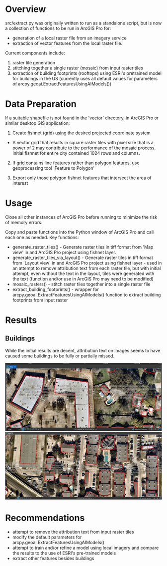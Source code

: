 # Overview

src/extract.py was originally written to run as a standalone script, but is now a collection of functions to be run in ArcGIS Pro for: 
- generation of a local raster file from an imagery service
- extraction of vector features from the local raster file. 

Current components include:
1. raster tile generation
2. stitching together a single raster (mosaic) from input raster tiles
3. extraction of building footprints (rooftops) using ESRI's pretrained model for buildings in the US (currently uses all default values for parameters of arcpy.geoai.ExtractFeaturesUsingAIModels())

# Data Preparation

If a suitable shapefile is not found in the 'vector' directory, in ArcGIS Pro or similar desktop GIS application:
1. Create fishnet (grid) using the desired projected coordinate system
- A vector grid that results in square raster tiles with pixel size that is a power of 2 may contribute to the performance of the mosaic process. Initial fishnet for entire city contained 1024 rows and columns.

2. If grid contains line features rather than polygon features, use geoprocessing tool 'Feature to Polygon'

3. Export only those polygon fishnet features that intersect the area of interest

# Usage

Close all other instances of ArcGIS Pro before running to minimize the risk of memory errors. 

Copy and paste functions into the Python window of ArcGIS Pro and call each one as needed. Key functions:

- generate_raster_tiles() - Generate raster tiles in tiff format from 'Map view' in and ArcGIS Pro project using fishnet layer. 
- generate_raster_tiles_via_layout() - Generate raster tiles in tiff format from 'Layout view' in and ArcGIS Pro project using fishnet layer - used in an attempt to remove attribution text from each raster tile, but with initial attempt, even without the text in the layout, tiles were generated with the text (function and/or use in ArcGIS Pro may need to be modified)
- mosaic_rasters() - stitch raster tiles together into a single raster file
- extract_building_footprints() - wrapper for arcpy.geoai.ExtractFeaturesUsingAIModels() function to extract building footprints from input raster

# Results

## Buildings

While the initial results are decent, attribution text on images seems to have caused some buildings to be fully or partially missed. 

![Sample 1](images/building-results-with-text-1.png)
![Sample 2](images/building-results-with-text-2.png)


# Recommendations

- attempt to remove the attribution text from input raster tiles
- modify the default parameters for arcpy.geoai.ExtractFeaturesUsingAIModels()
- attempt to train and/or refine a model using local imagery and compare the results to the use of ESRI's pre-trained models
- extract other features besides buildings 
